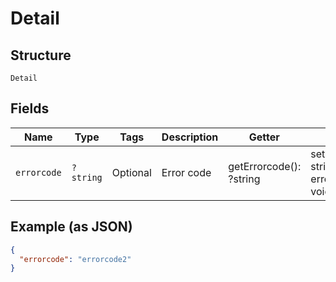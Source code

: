 
# Detail

## Structure

`Detail`

## Fields

| Name | Type | Tags | Description | Getter | Setter |
|  --- | --- | --- | --- | --- | --- |
| `errorcode` | `?string` | Optional | Error code | getErrorcode(): ?string | setErrorcode(?string errorcode): void |

## Example (as JSON)

```json
{
  "errorcode": "errorcode2"
}
```

